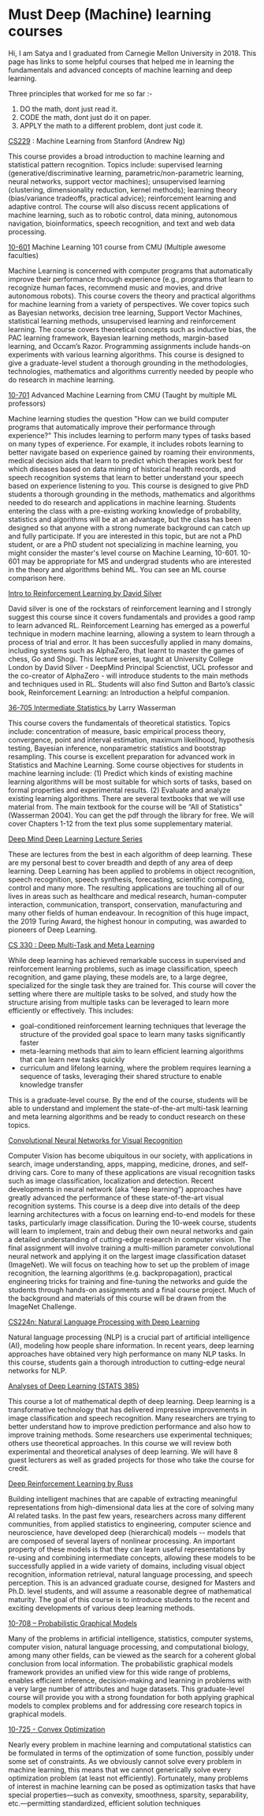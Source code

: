 # Must Deep (Machine) learning courses
Hi, I am Satya and I graduated from Carnegie Mellon University in 2018. This page has links to some helpful courses that helped me in learning the fundamentals and advanced concepts of machine learning and deep learning. 

Three principles that worked for me so far :-
1. DO the math, dont just read it. 
2. CODE the math, dont just do it on paper. 
3. APPLY the math to a different problem, dont just code it. 

[CS229](http://cs229.stanford.edu/) : Machine Learning from Stanford (Andrew Ng)

This course provides a broad introduction to machine learning and statistical pattern recognition. Topics include: supervised learning (generative/discriminative learning, parametric/non-parametric learning, neural networks, support vector machines); unsupervised learning (clustering, dimensionality reduction, kernel methods); learning theory (bias/variance tradeoffs, practical advice); reinforcement learning and adaptive control. The course will also discuss recent applications of machine learning, such as to robotic control, data mining, autonomous navigation, bioinformatics, speech recognition, and text and web data processing.

[10-601](http://www.cs.cmu.edu/~mgormley/courses/10601/) Machine Learning 101 course from CMU (Multiple awesome faculties)

Machine Learning is concerned with computer programs that automatically improve their performance through experience (e.g., programs that learn to recognize human faces, recommend music and movies, and drive autonomous robots). This course covers the theory and practical algorithms for machine learning from a variety of perspectives. We cover topics such as Bayesian networks, decision tree learning, Support Vector Machines, statistical learning methods, unsupervised learning and reinforcement learning. The course covers theoretical concepts such as inductive bias, the PAC learning framework, Bayesian learning methods, margin-based learning, and Occam’s Razor. Programming assignments include hands-on experiments with various learning algorithms. This course is designed to give a graduate-level student a thorough grounding in the methodologies, technologies, mathematics and algorithms currently needed by people who do research in machine learning.

[10-701](http://www.cs.cmu.edu/~lwehbe/10701_S20/) Advanced Machine Learning from CMU (Taught by multiple ML professors)

Machine learning studies the question "How can we build computer programs that automatically improve their performance through experience?" This includes learning to perform many types of tasks based on many types of experience. For example, it includes robots learning to better navigate based on experience gained by roaming their environments, medical decision aids that learn to predict which therapies work best for which diseases based on data mining of historical health records, and speech recognition systems that learn to better understand your speech based on experience listening to you. This course is designed to give PhD students a thorough grounding in the methods, mathematics and algorithms needed to do research and applications in machine learning. Students entering the class with a pre-existing working knowledge of probability, statistics and algorithms will be at an advantage, but the class has been designed so that anyone with a strong numerate background can catch up and fully participate. If you are interested in this topic, but are not a PhD student, or are a PhD student not specializing in machine learning, you might consider the master's level course on Machine Learning, 10-601. 10-601 may be appropriate for MS and undergrad students who are interested in the theory and algorithms behind ML. You can see an ML course comparison here.

[Intro to Reinforcement Learning by David Silver](https://deepmind.com/learning-resources/-introduction-reinforcement-learning-david-silver) 

David silver is one of the rockstars of reinforcement learning and I strongly suggest this course since it covers fundamentals and provides a good ramp to learn advanced RL. Reinforcement Learning has emerged as a powerful technique in modern machine learning, allowing a system to learn through a process of trial and error. It has been succesfully applied in many domains, including systems such as AlphaZero, that learnt to master the games of chess, Go and Shogi. This lecture series, taught at University College London by David Silver - DeepMind Principal Scienctist, UCL professor and the co-creator of AlphaZero - will introduce students to the main methods and techniques used in RL. Students will also find Sutton and Barto’s classic book, Reinforcement Learning: an Introduction a helpful companion.

[36-705 Intermediate Statistics ](http://www.stat.cmu.edu/~larry/=stat705/) by Larry Wasserman

This course covers the fundamentals of theoretical statistics. Topics include: concentration of
measure, basic empirical process theory, convergence, point and interval estimation, maximum
likelihood, hypothesis testing, Bayesian inference, nonparametric statistics and bootstrap resampling. This course is excellent preparation for advanced work in Statistics and Machine Learning. Some course objectives for students in machine learning include: (1) Predict which kinds
of existing machine learning algorithms will be most suitable for which sorts of tasks, based
on formal properties and experimental results. (2) Evaluate and analyze existing learning
algorithms. There are several textbooks that we will use material from. The main textbook for the
course will be “All of Statistics” (Wasserman 2004). You can get the pdf through the library
for free. We will cover Chapters 1-12 from the text plus some supplementary material. 

[Deep Mind Deep Learning Lecture Series](https://deepmind.com/learning-resources/deep-learning-lecture-series-2020) 

These are lectures from the best in each algorithm of deep learning. These are my personal best to cover breadth and depth of any area of deep learning. Deep Learning has been applied to problems in object recognition, speech recognition, speech synthesis, forecasting, scientific computing, control and many more. The resulting applications are touching all of our lives in areas such as healthcare and medical research, human-computer interaction, communication, transport, conservation, manufacturing and many other fields of human endeavour. In recognition of this huge impact, the 2019 Turing Award, the highest honour in computing, was awarded to pioneers of Deep Learning.

[CS 330 : Deep Multi-Task and Meta Learning](https://cs330.stanford.edu/)

While deep learning has achieved remarkable success in supervised and reinforcement learning problems, such as image classification, speech recognition, and game playing, these models are, to a large degree, specialized for the single task they are trained for. This course will cover the setting where there are multiple tasks to be solved, and study how the structure arising from multiple tasks can be leveraged to learn more efficiently or effectively. This includes:
* goal-conditioned reinforcement learning techniques that leverage the structure of the provided goal space to learn many tasks significantly faster
* meta-learning methods that aim to learn efficient learning algorithms that can learn new tasks quickly
* curriculum and lifelong learning, where the problem requires learning a sequence of tasks, leveraging their shared structure to enable knowledge transfer

This is a graduate-level course. By the end of the course, students will be able to understand and implement the state-of-the-art multi-task learning and meta learning algorithms and be ready to conduct research on these topics.

[Convolutional Neural Networks for Visual Recognition](http://cs231n.stanford.edu/)

Computer Vision has become ubiquitous in our society, with applications in search, image understanding, apps, mapping, medicine, drones, and self-driving cars. Core to many of these applications are visual recognition tasks such as image classification, localization and detection. Recent developments in neural network (aka “deep learning”) approaches have greatly advanced the performance of these state-of-the-art visual recognition systems. This course is a deep dive into details of the deep learning architectures with a focus on learning end-to-end models for these tasks, particularly image classification. During the 10-week course, students will learn to implement, train and debug their own neural networks and gain a detailed understanding of cutting-edge research in computer vision. The final assignment will involve training a multi-million parameter convolutional neural network and applying it on the largest image classification dataset (ImageNet). We will focus on teaching how to set up the problem of image recognition, the learning algorithms (e.g. backpropagation), practical engineering tricks for training and fine-tuning the networks and guide the students through hands-on assignments and a final course project. Much of the background and materials of this course will be drawn from the ImageNet Challenge.


[CS224n: Natural Language Processing with Deep Learning](http://web.stanford.edu/class/cs224n/)

Natural language processing (NLP) is a crucial part of artificial intelligence (AI), modeling how people share information. In recent years, deep learning approaches have obtained very high performance on many NLP tasks. In this course, students gain a thorough introduction to cutting-edge neural networks for NLP.

[Analyses of Deep Learning (STATS 385)](https://stats385.github.io/readings)

This course a lot of mathematical depth of deep learning. Deep learning is a transformative technology that has delivered impressive improvements in image classification and speech recognition. Many researchers are trying to better understand how to improve prediction performance and also how to improve training methods. Some researchers use experimental techniques; others use theoretical approaches. In this course we will review both experimental and theoretical analyses of deep learning. We will have 8 guest lecturers as well as graded projects for those who take the course for credit.

[Deep Reinforcement Learning by Russ](https://deeplearning-cmu-10707.github.io/)

Building intelligent machines that are capable of extracting meaningful representations from high-dimensional data lies at the core of solving many AI related tasks. In the past few years, researchers across many different communities, from applied statistics to engineering, computer science and neuroscience, have developed deep (hierarchical) models -- models that are composed of several layers of nonlinear processing. An important property of these models is that they can learn useful representations by re-using and combining intermediate concepts, allowing these models to be successfully applied in a wide variety of domains, including visual object recognition, information retrieval, natural language processing, and speech perception. This is an advanced graduate course, designed for Masters and Ph.D. level students, and will assume a reasonable degree of mathematical maturity. The goal of this course is to introduce students to the recent and exciting developments of various deep learning methods.

[10-708 – Probabilistic Graphical Models](https://www.cs.cmu.edu/~epxing/Class/10708-20/)

Many of the problems in artificial intelligence, statistics, computer systems, computer vision, natural language processing, and computational biology, among many other fields, can be viewed as the search for a coherent global conclusion from local information. The probabilistic graphical models framework provides an unified view for this wide range of problems, enables efficient inference, decision-making and learning in problems with a very large number of attributes and huge datasets. This graduate-level course will provide you with a strong foundation for both applying graphical models to complex problems and for addressing core research topics in graphical models.

[10-725 - Convex Optimization](https://www.stat.cmu.edu/~ryantibs/convexopt/)

Nearly every problem in machine learning and computational statistics can be formulated
in terms of the optimization of some function, possibly under some set of constraints. As
we obviously cannot solve every problem in machine learning, this means that we cannot
generically solve every optimization problem (at least not efficiently). Fortunately, many
problems of interest in machine learning can be posed as optimization tasks that have
special properties—such as convexity, smoothness, sparsity, separability, etc.—permitting
standardized, efficient solution techniques
